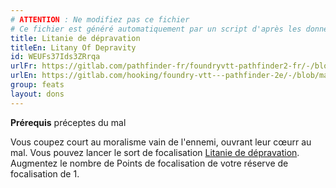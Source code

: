 ```yaml
---
# ATTENTION : Ne modifiez pas ce fichier
# Ce fichier est généré automatiquement par un script d'après les données du module Foundry VTT officiel et de sa traduction
title: Litanie de dépravation
titleEn: Litany Of Depravity
id: WEUFs37Ids3ZRrqa
urlFr: https://gitlab.com/pathfinder-fr/foundryvtt-pathfinder2-fr/-/blob/master/data/feats/WEUFs37Ids3ZRrqa.htm
urlEn: https://gitlab.com/hooking/foundry-vtt---pathfinder-2e/-/blob/master/packs/data/feats.db/litany-of-depravity.json
group: feats
layout: dons
---
```

**Prérequis** préceptes du mal

Vous coupez court au moralisme vain de l'ennemi, ouvrant leur cœurr au mal. Vous pouvez lancer le sort de focalisation [Litanie de dépravation](../spells/litanie-de-dépravation.md). Augmentez le nombre de Points de focalisation de votre réserve de focalisation de 1.


